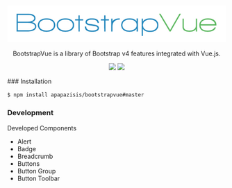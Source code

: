 <p align="center" >
    <img src="https://github.com/apapazisis/bootstrapvue/blob/development/media/logo.jpg">
</p>

<p align="center">
BootstrapVue is a library of Bootstrap v4 features integrated with Vue.js.
</p>

<p align="center">
<img src="https://img.shields.io/badge/Bootstrap-4-brightgreen.svg?style=plastic">
<img src="https://img.shields.io/badge/Vue.js-2.x-brightgreen.svg?style=plastic">

</p>
### Installation

```sh
$ npm install apapazisis/bootstrapvue#master
```

### Development

Developed Components
- Alert
- Badge
- Breadcrumb
- Buttons
- Button Group
- Button Toolbar